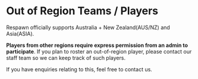 # Out of Region Teams / Players
Respawn officially supports Australia + New Zealand(AUS/NZ) and Asia(ASIA). 

**Players from other regions require express permission from an admin to participate**. If you plan to roster an out-of-region player, please contact our staff team so we can keep track of such players.

If you have enquiries relating to this, feel free to contact us.